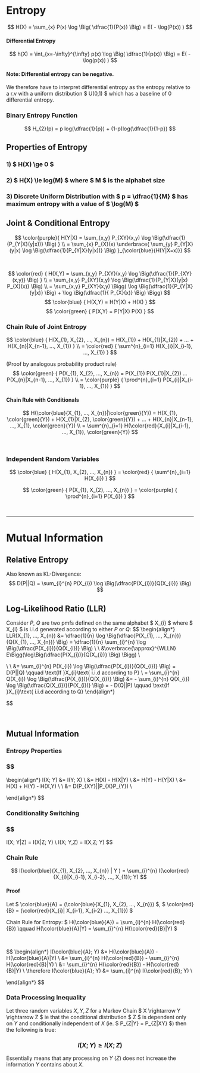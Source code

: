 # Entropy

$$ H(X) = \sum_{x} P(x) \log \Big( \dfrac{1}{P(x)} \Big) = E( - \log(P(x)) ) $$

#### Differential Entropy
$$ h(X) = \int_{x=-\infty}^{\infty} p(x) \log \Big( \dfrac{1}{p(x)} \Big) = E( - \log(p(x)) ) $$

#### Note: Differential entropy can be negative.
We therefore have to interpret differential entropy as the entropy relative to a r.v with a uniform distribution $ U(0,1) $ which has a baseline of 0 differential entropy.


### Binary Entropy Function
$$ 
H_{2}(p) = p log(\dfrac{1}{p}) + (1-p)log(\dfrac{1}{1-p})
$$

## Properties of Entropy

### 1) $ H(X) \ge 0 $
### 2) $ H(X) \le log(M) $ where $ M $ is the alphabet size
### 3) Discrete Uniform Distribution with $ p = \dfrac{1}{M} $ has maximum entropy with a value of $ \log(M) $

## Joint & Conditional Entropy

$$ \color{purple}{ 
H(Y|X) = \sum_{x,y} P_{XY}(x,y) \log \Big(\dfrac{1}{P_{Y|X}(y|x))} \Big)
}
\\
= \sum_{x} P_{X}(x) \underbrace{ \sum_{y} P_{Y|X}(y|x) \log \Big(\dfrac{1}{P_{Y|X}(y|x))} \Big) }_{\color{blue}{H(Y|X=x)}}
$$


</br>

$$ \color{red} { H(X,Y) = \sum_{x,y} P_{XY}(x,y) \log \Big(\dfrac{1}{P_{XY}(x,y)} \Big) }
\\
= \sum_{x,y} P_{XY}(x,y) \log \Big(\dfrac{1}{P_{Y|X}(y|x) P_{X}(x)} \Big)
\\
= \sum_{x,y} P_{XY}(x,y) \Bigg( \log \Big(\dfrac{1}{P_{Y|X}(y|x)} \Big) + \log \Big(\dfrac{1}{ P_{X}(x)} \Big) \Bigg)
$$
$$ \color{blue} { H(X,Y) = H(Y|X) + H(X) } $$
$$ \color{green} { P(X,Y) = P(Y|X) P(X) } $$


### Chain Rule of Joint Entropy
$$ \color{blue} { H(X_{1}, X_{2}, ..., X_{n}) = H(X_{1}) + H(X_{1}|X_{2}) + ... + H(X_{n}|X_{n-1}, ..., X_{1}) } 
\\
= \color{red} { \sum^{n}_{i=1} H(X_{i}|X_{i-1}, ..., X_{1}) }
$$

(Proof by analogous probability product rule)
$$ \color{green} { P(X_{1}, X_{2}, ..., X_{n}) = P(X_{1}) P(X_{1}|X_{2}) ... P(X_{n}|X_{n-1}, ..., X_{1}) }
\\ =  \color{purple} { \prod^{n}_{i=1} P(X_{i}|X_{i-1}, ..., X_{1}) }
$$

#### Chain Rule with Conditionals

$$ H(\color{blue}{X_{1}, ..., X_{n}}|\color{green}{Y}) = H(X_{1}, \color{green}{Y}) + H(X_{1}|X_{2}, \color{green}{Y}) + ... + H(X_{n}|X_{n-1}, ..., X_{1}, \color{green}{Y}) \\
= \sum^{n}_{i=1} H(\color{red}{X_{i}|X_{i-1}, ..., X_{1}}, \color{green}{Y}) $$


</br>

### Independent Random Variables

$$ \color{blue} { H(X_{1}, X_{2}, ..., X_{n}) } = \color{red} { \sum^{n}_{i=1} H(X_{i}) }
$$

$$ \color{green} { P(X_{1}, X_{2}, ..., X_{n}) } = \color{purple} { \prod^{n}_{i=1} P(X_{i}) }
$$



</br><hr>



# Mutual Information

## Relative Entropy
Also known as KL-Divergence:
$$
D(P||Q) = \sum_{i}^{n} P(X_{i}) \log \Big(\dfrac{P(X_{i})}{Q(X_{i})} \Big)
$$


## Log-Likelihood Ratio (LLR)
Consider $P$, $Q$ are two pmfs defined on the same alphabet $ X_{i} $ where $ X_{i} $ is i.i.d generated according to either $P$ or $Q$:
$$ 
\begin{align*}
LLR(X_{1}, ..., X_{n}) &= \dfrac{1}{n} \log \Big(\dfrac{P(X_{1}, ..., X_{n})}{Q(X_{1}, ..., X_{n})} \Big) = \dfrac{1}{n} \sum_{i}^{n} \log \Big(\dfrac{P(X_{i})}{Q(X_{i})} \Big) \\ \\
&\overbrace{\approx}^{WLLN} E\Bigg(\log\Big(\dfrac{P(X_{i})}{Q(X_{i})} \Big) \Bigg) \\

\\ \\
&= \sum_{i}^{n} P(X_{i}) \log \Big(\dfrac{P(X_{i})}{Q(X_{i})} \Big) = D(P||Q) \qquad \text{If }X_{i}\text{ i.i.d according to P}
\\
= \sum_{i}^{n} Q(X_{i}) \log \Big(\dfrac{P(X_{i})}{Q(X_{i})} \Big) &= - \sum_{i}^{n} Q(X_{i}) \log \Big(\dfrac{Q(X_{i})}{P(X_{i})} \Big) = - D(Q||P) \qquad \text{If }X_{i}\text{ i.i.d according to Q}
\end{align*}

$$

</br>

## Mutual Information

### Entropy Properties
### $$
\begin{align*}
I(X; Y) &= I(Y; X) \\
&= H(X) - H(X|Y) \\
&= H(Y) - H(Y|X) \\
&= H(X) + H(Y) - H(X,Y) \\ \\
&= D(P_{XY}||P_{X}P_{Y}) \\

\end{align*}
$$

### Conditionality Switching
### $$
I(X; Y|Z) = I(X|Z; Y) \\
I(X; Y,Z) = I(X,Z; Y) 
$$

### Chain Rule

$$ I(\color{blue}{X_{1}, X_{2}, ..., X_{n}} | Y ) = \sum_{i}^{n} I(\color{red}{X_{i}|X_{i-1}, X_{i-2}, ..., X_{1}}; Y) $$

#### Proof

Let $ \color{blue}{A} = (\color{blue}{X_{1}, X_{2}, ..., X_{n}}) $, $ \color{red}{B} = (\color{red}{X_{i}| X_{i-1}, X_{i-2} ..., X_{1}}) $

Chain Rule for Entropy:
$
H(\color{blue}{A}) = \sum_{i}^{n} H(\color{red}{B}) \qquad H(\color{blue}{A}|Y) = \sum_{i}^{n} H(\color{red}{B}|Y)
$

</br>

$$ 
\begin{align*}
I(\color{blue}{A}; Y) &= H(\color{blue}{A}) - H(\color{blue}{A}|Y) \\
&= \sum_{i}^{n} H(\color{red}{B}) - \sum_{i}^{n} H(\color{red}{B}|Y) \\
&= \sum_{i}^{n} H(\color{red}{B}) - H(\color{red}{B}|Y) \\
\therefore I(\color{blue}{A}; Y) &= \sum_{i}^{n} I(\color{red}{B}; Y) \\

\end{align*}
$$

### Data Processing Inequality

Let three random variables $X, Y, Z$ for a Markov Chain $ X \rightarrow Y \rightarrow Z $ ie that the conditional distribution $ Z $ is dependent only on $Y$ and conditionally independent of $X$ (ie. $ P_{Z|Y} = P_{Z|XY} $) then the following is true:

### $$ I(X; Y) \ge I(X; Z) $$

Essentially means that any processing on $Y$ ($Z$) does not increase the information $Y$ contains about $X$.




